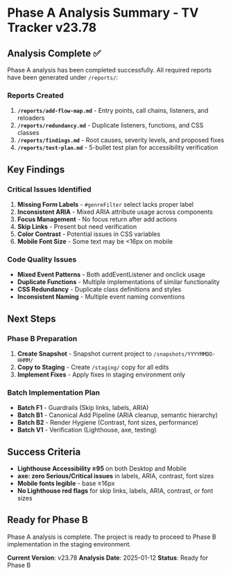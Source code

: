 # Phase A Analysis Summary - TV Tracker v23.78

## Analysis Complete ✅

Phase A analysis has been completed successfully. All required reports have been generated under `/reports/`:

### Reports Created
1. **`/reports/add-flow-map.md`** - Entry points, call chains, listeners, and reloaders
2. **`/reports/redundancy.md`** - Duplicate listeners, functions, and CSS classes
3. **`/reports/findings.md`** - Root causes, severity levels, and proposed fixes
4. **`/reports/test-plan.md`** - 5-bullet test plan for accessibility verification

## Key Findings

### Critical Issues Identified
1. **Missing Form Labels** - `#genreFilter` select lacks proper label
2. **Inconsistent ARIA** - Mixed ARIA attribute usage across components
3. **Focus Management** - No focus return after add actions
4. **Skip Links** - Present but need verification
5. **Color Contrast** - Potential issues in CSS variables
6. **Mobile Font Size** - Some text may be <16px on mobile

### Code Quality Issues
- **Mixed Event Patterns** - Both addEventListener and onclick usage
- **Duplicate Functions** - Multiple implementations of similar functionality
- **CSS Redundancy** - Duplicate class definitions and styles
- **Inconsistent Naming** - Multiple event naming conventions

## Next Steps

### Phase B Preparation
1. **Create Snapshot** - Snapshot current project to `/snapshots/YYYYMMDD-HHMM/`
2. **Copy to Staging** - Create `/staging/` copy for all edits
3. **Implement Fixes** - Apply fixes in staging environment only

### Batch Implementation Plan
- **Batch F1** - Guardrails (Skip links, labels, ARIA)
- **Batch B1** - Canonical Add Pipeline (ARIA cleanup, semantic hierarchy)
- **Batch B2** - Render Hygiene (Contrast, font sizes, performance)
- **Batch V1** - Verification (Lighthouse, axe, testing)

## Success Criteria
- **Lighthouse Accessibility ≥95** on both Desktop and Mobile
- **axe: zero Serious/Critical issues** in labels, ARIA, contrast, font sizes
- **Mobile fonts legible** - base ≥16px
- **No Lighthouse red flags** for skip links, labels, ARIA, contrast, or font sizes

## Ready for Phase B

Phase A analysis is complete. The project is ready to proceed to Phase B implementation in the staging environment.

**Current Version**: v23.78
**Analysis Date**: 2025-01-12
**Status**: Ready for Phase B
